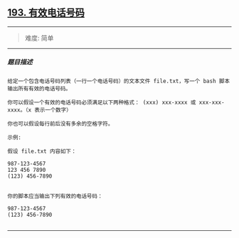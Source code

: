 ## [193. 有效电话号码](https://leetcode-cn.com/problems/valid-phone-numbers/)

---

> 难度: 简单



---

##### 题目描述

```
给定一个包含电话号码列表（一行一个电话号码）的文本文件 file.txt，写一个 bash 脚本输出所有有效的电话号码。

你可以假设一个有效的电话号码必须满足以下两种格式： (xxx) xxx-xxxx 或 xxx-xxx-xxxx。（x 表示一个数字）

你也可以假设每行前后没有多余的空格字符。

示例:

假设 file.txt 内容如下：

987-123-4567
123 456 7890
(123) 456-7890


你的脚本应当输出下列有效的电话号码：

987-123-4567
(123) 456-7890


```

---

